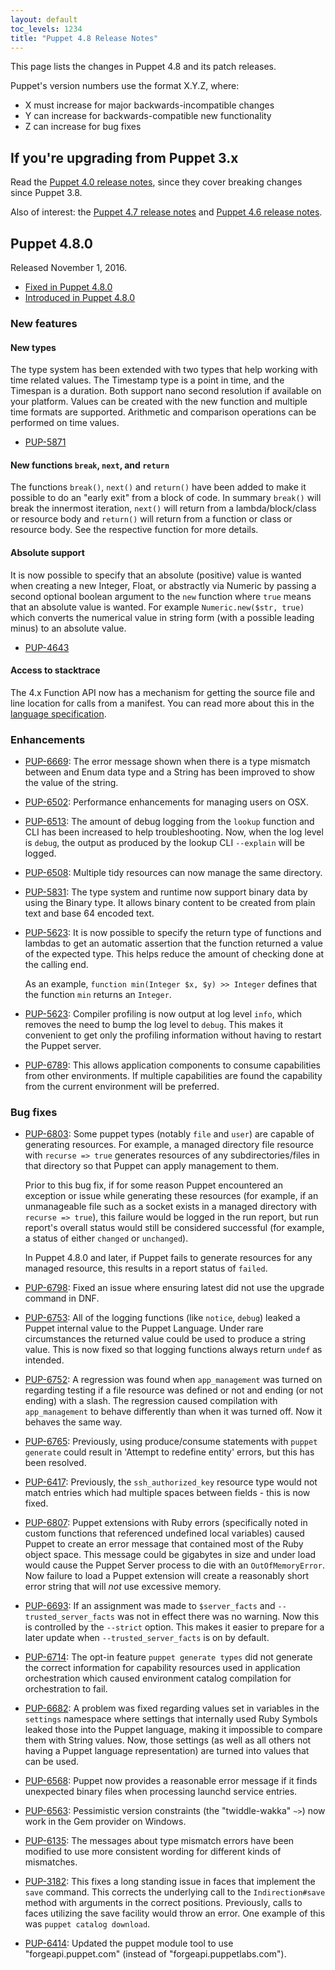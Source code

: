 ```yaml
---
layout: default
toc_levels: 1234
title: "Puppet 4.8 Release Notes"
---
```


This page lists the changes in Puppet 4.8 and its patch releases.

Puppet's version numbers use the format X.Y.Z, where:

* X must increase for major backwards-incompatible changes
* Y can increase for backwards-compatible new functionality
* Z can increase for bug fixes

## If you're upgrading from Puppet 3.x

Read the [Puppet 4.0 release notes](/puppet/4.0/reference/release_notes.html), since they cover breaking changes since Puppet 3.8.

Also of interest: the [Puppet 4.7 release notes](/puppet/4.7/reference/release_notes.html) and [Puppet 4.6 release notes](/puppet/4.6/reference/release_notes.html).

## Puppet 4.8.0

Released November 1, 2016.

* [Fixed in Puppet 4.8.0](https://tickets.puppetlabs.com/issues/?jql=affectedVersion+%3D+%27PUP+4.8.0%27)
* [Introduced in Puppet 4.8.0](https://tickets.puppetlabs.com/issues/?jql=fixVersion+%3D+%27PUP+4.8.0%27)


### New features

#### New types

The type system has been extended with two types that help working with time related values. The Timestamp type is a point in time, and the Timespan is a duration. Both support nano second resolution if available on your platform. Values can be created with the new function and multiple time formats are supported. Arithmetic and comparison operations can be performed on time values.

* [PUP-5871](https://tickets.puppetlabs.com/browse/PUP-5871)

#### New functions `break`, `next`, and `return`

The functions `break()`, `next()` and `return()` have been added to make it possible to do an "early exit" from a block of code. In summary `break()` will break the innermost iteration, `next()` will return from a lambda/block/class or resource body and `return()` will return from a function or class or resource body. See the respective function for more details.

#### Absolute support

It is now possible to specify that an absolute (positive) value is wanted when creating a new Integer, Float, or abstractly via Numeric by passing a second optional boolean argument to the `new` function where `true` means that an absolute value is wanted. For example `Numeric.new($str, true)` which converts the numerical value in string form (with a possible leading minus) to an absolute value.

* [PUP-4643](https://tickets.puppetlabs.com/browse/PUP-4643)

#### Access to stacktrace

The 4.x Function API now has a mechanism for getting the source file and line location for calls from a manifest. You can read more about this in the [language specification](https://github.com/puppetlabs/puppet-specifications/blob/master/language/func-api.md#access-to-stacktrace).

### Enhancements

* [PUP-6669](https://tickets.puppetlabs.com/browse/PUP-6669): The error message shown when there is a type mismatch between and Enum data type and a String has been improved to show the value of the string.

* [PUP-6502](https://tickets.puppetlabs.com/browse/PUP-6502): Performance enhancements for managing users on OSX.

* [PUP-6513](https://tickets.puppetlabs.com/browse/PUP-6513): The amount of debug logging from the `lookup` function and CLI has been increased to help troubleshooting. Now, when the log level is `debug`, the output as produced by the lookup CLI `--explain` will be logged.

* [PUP-6508](https://tickets.puppetlabs.com/browse/PUP-6513): Multiple tidy resources can now manage the same directory.

* [PUP-5831](https://tickets.puppetlabs.com/browse/PUP-5831): The type system and runtime now support binary data by using the Binary type. It allows binary content to be created from plain text and base 64 encoded text.

* [PUP-5623](https://tickets.puppetlabs.com/browse/PUP-5623): It is now possible to specify the return type of functions and lambdas to get an automatic assertion that the function returned a value of the expected type. This helps reduce the amount of checking done at the calling end. 

  As an example, `function min(Integer $x, $y) >> Integer` defines that the function `min` returns an `Integer`.

* [PUP-5623](https://tickets.puppetlabs.com/browse/PUP-5623): Compiler profiling is now output at log level `info`, which removes the need to bump the log level to `debug`. This makes it convenient to get only the profiling information without having to restart the Puppet server.

* [PUP-6789](https://tickets.puppetlabs.com/browse/PUP-6789): This allows application components to consume capabilities from other environments. If multiple capabilities are found the capability from the current environment will be preferred.

### Bug fixes

* [PUP-6803](https://tickets.puppetlabs.com/browse/PUP-6803): Some puppet types (notably `file` and `user`) are capable of generating resources. For example, a managed directory file resource with `recurse => true` generates resources of any subdirectories/files in that directory so that Puppet can apply management to them. 

  Prior to this bug fix, if for some reason Puppet encountered an exception or issue while generating these resources (for example, if an unmanageable file such as a socket exists in a managed directory with `recurse => true`), this failure would be logged in the run report, but run report's overall status would still be considered successful (for example, a status of either `changed` or `unchanged`). 

  In Puppet 4.8.0 and later, if Puppet fails to generate resources for any managed resource, this results in a report status of `failed`.

* [PUP-6798](https://tickets.puppetlabs.com/browse/PUP-6798): Fixed an issue where ensuring latest did not use the upgrade command in DNF.

* [PUP-6753](https://tickets.puppetlabs.com/browse/PUP-6753): All of the logging functions (like `notice`, `debug`) leaked a Puppet internal value to the Puppet Language. Under rare circumstances the returned value could be used to produce a string value. This is now fixed so that logging functions always return `undef` as intended.

* [PUP-6752](https://tickets.puppetlabs.com/browse/PUP-6752): A regression was found when `app_management` was turned on regarding testing if a file resource was defined or not and ending (or not ending) with a slash. The regression caused compilation with `app_management` to behave differently than when it was turned off. Now it behaves the same way.

* [PUP-6765](https://tickets.puppetlabs.com/browse/PUP-6765): Previously, using produce/consume statements with `puppet generate` could result in 'Attempt to redefine entity' errors, but this has been resolved.

* [PUP-6417](https://tickets.puppetlabs.com/browse/PUP-6417): Previously, the `ssh_authorized_key` resource type would not match entries which had multiple spaces between fields - this is now fixed.

* [PUP-6807](https://tickets.puppetlabs.com/browse/PUP-6807): Puppet extensions with Ruby errors (specifically noted in custom functions that referenced undefined local variables) caused Puppet to create an error message that contained most of the Ruby object space. This message could be gigabytes in size and under load would cause the Puppet Server process to die with an `OutOfMemoryError`. Now failure to load a Puppet extension will create a reasonably short error string that will *not* use excessive memory.

* [PUP-6693](https://tickets.puppetlabs.com/browse/PUP-6693): If an assignment was made to `$server_facts` and `--trusted_server_facts` was not in effect there was no warning. Now this is controlled by the `--strict` option. This makes it easier to prepare for a later update when `--trusted_server_facts` is on by default.

* [PUP-6714](https://tickets.puppetlabs.com/browse/PUP-6714): The opt-in feature `puppet generate types` did not generate the correct information for capability resources used in application orchestration which caused environment catalog compilation for orchestration to fail.


* [PUP-6682](https://tickets.puppetlabs.com/browse/PUP-6682): A problem was fixed regarding values set in variables in the `settings` namespace where settings that internally used Ruby Symbols leaked those into the Puppet language, making it impossible to compare them with String values. Now, those settings (as well as all others not having a Puppet language representation) are turned into values that can be used.

* [PUP-6568](https://tickets.puppetlabs.com/browse/PUP-6568): Puppet now provides a reasonable error message if it finds unexpected binary files when processing launchd service entries.

* [PUP-6563](https://tickets.puppetlabs.com/browse/PUP-6563): Pessimistic version constraints (the "twiddle-wakka" `~>`) now work in the Gem provider on Windows.

* [PUP-6135](https://tickets.puppetlabs.com/browse/PUP-6135): The messages about type mismatch errors have been modified to use more consistent wording for different kinds of mismatches.

* [PUP-3182](https://tickets.puppetlabs.com/browse/PUP-3182): This fixes a long standing issue in faces that implement the `save` command. This corrects the underlying call to the `Indirection#save` method with arguments in the correct positions. Previously, calls to faces utilizing the save facility would throw an error. One example of this was `puppet catalog download`.

* [PUP-6414](https://tickets.puppetlabs.com/browse/PUP-6414): Updated the puppet module tool to use "forgeapi.puppet.com" (instead of "forgeapi.puppetlabs.com").

